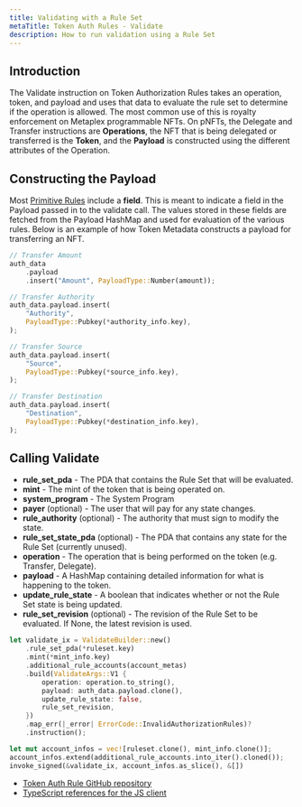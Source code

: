 ```yaml
---
title: Validating with a Rule Set
metaTitle: Token Auth Rules - Validate
description: How to run validation using a Rule Set
---
```


## Introduction
The Validate instruction on Token Authorization Rules takes an operation, token, and payload and uses that data to evaluate the rule set to determine if the operation is allowed. The most common use of this is royalty enforcement on Metaplex programmable NFTs. On pNFTs, the Delegate and Transfer instructions are **Operations**, the NFT that is being delegated or transferred is the **Token**, and the **Payload** is constructed using the different attributes of the Operation.

## Constructing the Payload
Most [Primitive Rules](/token-auth-rules/primitive-rules/) include a **field**. This is meant to indicate a field in the Payload passed in to the validate call. The values stored in these fields are fetched from the Payload HashMap and used for evaluation of the various rules. Below is an example of how Token Metadata constructs a payload for transferring an NFT.

```rust
// Transfer Amount
auth_data
    .payload
    .insert("Amount", PayloadType::Number(amount));

// Transfer Authority
auth_data.payload.insert(
    "Authority",
    PayloadType::Pubkey(*authority_info.key),
);

// Transfer Source
auth_data.payload.insert(
    "Source",
    PayloadType::Pubkey(*source_info.key),
);

// Transfer Destination
auth_data.payload.insert(
    "Destination",
    PayloadType::Pubkey(*destination_info.key),
);
```

## Calling Validate
- **rule_set_pda** - The PDA that contains the Rule Set that will be evaluated.
- **mint** - The mint of the token that is being operated on.
- **system_program** - The System Program
- **payer** (optional) - The user that will pay for any state changes.
- **rule_authority** (optional) - The authority that must sign to modify the state.
- **rule_set_state_pda** (optional) - The PDA that contains any state for the Rule Set (currently unused).
- **operation** - The operation that is being performed on the token (e.g. Transfer, Delegate).
- **payload** - A HashMap containing detailed information for what is happening to the token.
- **update_rule_state** - A boolean that indicates whether or not the Rule Set state is being updated.
- **rule_set_revision** (optional) - The revision of the Rule Set to be evaluated. If None, the latest revision is used.

```rust
let validate_ix = ValidateBuilder::new()
    .rule_set_pda(*ruleset.key)
    .mint(*mint_info.key)
    .additional_rule_accounts(account_metas)
    .build(ValidateArgs::V1 {
        operation: operation.to_string(),
        payload: auth_data.payload.clone(),
        update_rule_state: false,
        rule_set_revision,
    })
    .map_err(|_error| ErrorCode::InvalidAuthorizationRules)?
    .instruction();

let mut account_infos = vec![ruleset.clone(), mint_info.clone()];
account_infos.extend(additional_rule_accounts.into_iter().cloned());
invoke_signed(&validate_ix, account_infos.as_slice(), &[])
```

- [Token Auth Rule GitHub repository](https://github.com/metaplex-foundation/mpl-token-auth-rules)
- [TypeScript references for the JS client](https://mpl-token-auth-rules-js-docs.vercel.app/)
